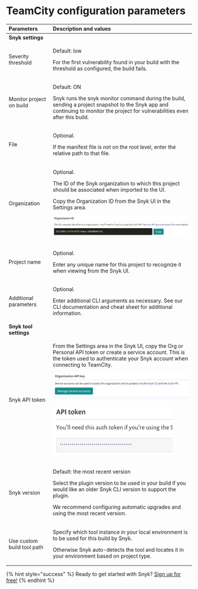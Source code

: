 # TeamCity configuration parameters

<table>
  <thead>
    <tr>
      <th style="text-align:left"><b>Parameters</b>
      </th>
      <th style="text-align:left"><b>Description and values</b>
      </th>
    </tr>
  </thead>
  <tbody>
    <tr>
      <td style="text-align:left"><b>Snyk settings</b>
      </td>
      <td style="text-align:left"></td>
    </tr>
    <tr>
      <td style="text-align:left">Severity threshold</td>
      <td style="text-align:left">
        <p>Default: low</p>
        <p>For the first vulnerability found in your build with the threshold as
          configured, the build fails.</p>
      </td>
    </tr>
    <tr>
      <td style="text-align:left">Monitor project on build</td>
      <td style="text-align:left">
        <p>Default: ON</p>
        <p>Snyk runs the snyk monitor command during the build, sending a project
          snapshot to the Snyk app and continuing to monitor the project for vulnerabilities
          even after this build.</p>
      </td>
    </tr>
    <tr>
      <td style="text-align:left">File</td>
      <td style="text-align:left">
        <p>Optional.</p>
        <p>If the manifest file is not on the root level, enter the relative path
          to that file.</p>
      </td>
    </tr>
    <tr>
      <td style="text-align:left">Organization</td>
      <td style="text-align:left">
        <p>Optional.</p>
        <p>The ID of the Snyk organization to which this project should be associated
          when imported to the UI.</p>
        <p>Copy the Organization ID from the Snyk UI in the Settings area.</p>
        <p>
          <img src="../../.gitbook/assets/uuid-dfede20b-acb5-fc08-8d1d-59e8476240a5-en.png"
          alt="image6.png" />
        </p>
      </td>
    </tr>
    <tr>
      <td style="text-align:left">Project name</td>
      <td style="text-align:left">
        <p>Optional.</p>
        <p>Enter any unique name for this project to recognize it when viewing from
          the Snyk UI.</p>
      </td>
    </tr>
    <tr>
      <td style="text-align:left">Additional parameters</td>
      <td style="text-align:left">
        <p>Optional.</p>
        <p>Enter additional CLI arguments as necessary. See our CLI documentation
          and cheat sheet for additional information.</p>
      </td>
    </tr>
    <tr>
      <td style="text-align:left"><b>Snyk tool settings</b>
      </td>
      <td style="text-align:left"></td>
    </tr>
    <tr>
      <td style="text-align:left">Snyk API token</td>
      <td style="text-align:left">
        <p>From the Settings area in the Snyk UI, copy the Org or Personal API token
          or create a service account. This is the token used to authenticate your
          Snyk account when connecting to TeamCity.</p>
        <p>
          <img src="../../.gitbook/assets/uuid-c27d25fc-00a7-f0f4-261c-d0d9f8653d1d-en.png"
          alt="image7.png" />
        </p>
        <p>
          <img src="../../.gitbook/assets/uuid-be0e9602-023b-99a4-f08c-eded5ea77dac-en.png"
          alt="image8.png" />
        </p>
      </td>
    </tr>
    <tr>
      <td style="text-align:left">Snyk version</td>
      <td style="text-align:left">
        <p>Default: the most recent version</p>
        <p>Select the plugin version to be used in your build if you would like an
          older Snyk CLI version to support the plugin.</p>
        <p>We recommend configuring automatic upgrades and using the most recent
          version.</p>
      </td>
    </tr>
    <tr>
      <td style="text-align:left">Use custom build tool path</td>
      <td style="text-align:left">
        <p>Specify which tool instance in your local environment is to be used for
          this build by Snyk.</p>
        <p>Otherwise Snyk auto-detects the tool and locates it in your environment
          based on project type.</p>
      </td>
    </tr>
  </tbody>
</table>

{% hint style="success" %}
Ready to get started with Snyk? [Sign up for free!](https://snyk.io/login?cta=sign-up&loc=footer&page=support_docs_page/)
{% endhint %}

